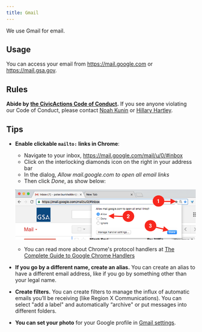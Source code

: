 ```yaml
---
title: Gmail
---
```


We use Gmail for email.

## Usage

You can access your email from <https://mail.google.com> or <https://mail.gsa.gov>.

## Rules

**Abide by [the CivicActions Code of Conduct](/code-of-conduct).** If you see anyone violating our Code of Conduct, please contact [Noah Kunin](https://civicactions.slack.com/messages/noah/) or [Hillary Hartley](https://civicactions.slack.com/messages/hillary/).

## Tips

- **Enable clickable `mailto:` links in Chrome**:

  - Navigate to your inbox, https://mail.google.com/mail/u/0/#inbox
  - Click on the interlocking diamonds icon on the right in your address bar
  - In the dialog, _Allow mail.google.com to open all email links_
  - Then click _Done_, as show below:

  ![addressbar](/images/chrome_address_bar.png)

  - You can read more about Chrome's protocol handlers at [The Complete Guide to Google Chrome Handlers](http://www.ashout.com/complete-guide-to-google-chrome-handlers/)

- **If you go by a different name, create an alias.** You can create an alias to have a different email address, like if you go by something other than your legal name.

- **Create filters.** You can create filters to manage the influx of automatic emails you’ll be receiving (like Region X Communications). You can select "add a label" and automatically “archive" or put messages into different folders.

- **You can set your photo** for your Google profile in [Gmail settings](https://support.google.com/mail/answer/35529?hl=en).
